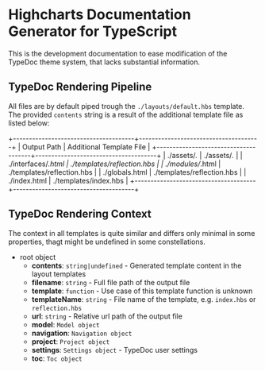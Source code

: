 Highcharts Documentation Generator for TypeScript
=================================================

This is the development documentation to ease modification of the TypeDoc theme
system, that lacks substantial information.



TypeDoc Rendering Pipeline
--------------------------

All files are by default piped trough the `./layouts/default.hbs` template. The
provided `contents` string is a result of the additional template file as listed
below:

+--------------------------------------+--------------------------------------+
| Output Path                          | Additional Template File             |
+--------------------------------------+--------------------------------------+
| ./assets/*.*                         | ./assets/*.*                         |
| ./interfaces/*.html                  | ./templates/reflection.hbs           |
| ./modules/*.html                     | ./templates/reflection.hbs           |
| ./globals.html                       | ./templates/reflection.hbs           |
| ./index.html                         | ./templates/index.hbs                |
+--------------------------------------+--------------------------------------+


TypeDoc Rendering Context
-------------------------

The context in all templates is quite similar and differs only minimal in some
properties, thagt might be undefined in some constellations.

- root object
  - **contents**: `string|undefined` - Generated template content in the layout
    templates
  - **filename**: `string` - Full file path of the output file
  - **template**: `function` - Use case of this template function is unknown
  - **templateName**: `string` - File name of the template, e.g. `index.hbs` or
    `reflection.hbs`
  - **url**: `string` - Relative url path of the output file
  - **model**: `Model object`
  - **navigation**: `Navigation object`
  - **project**: `Project object`
  - **settings**: `Settings object` - TypeDoc user settings
  - **toc**: `Toc object`
